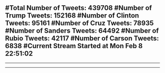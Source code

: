 #Total Number of Tweets: 439708 
#Number of Trump Tweets: 152168
#Number of Clinton Tweets: 95161
#Number of Cruz Tweets: 78935
#Number of Sanders Tweets: 64492
#Number of Rubio Tweets: 42117
#Number of Carson Tweets: 6838
#Current Stream Started at Mon Feb  8 22:51:02
---
---
---
